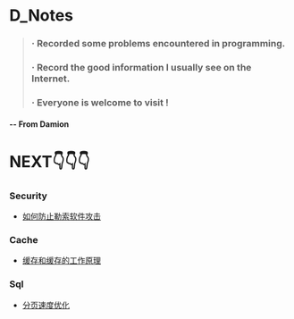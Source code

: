 D_Notes
==========

> ### · Recorded some problems encountered in programming.
> ### · Record the good information I usually see on the Internet.
> ### · Everyone is welcome to visit !

#### -- From Damion
NEXT👇👇👇
==========

### Security
- [如何防止勒索软件攻击](Security/如何防止勒索软件攻击.md)

### Cache
- [缓存和缓存的工作原理](cache/缓存及缓存的工作原理/缓存和缓存的工作原理.md)

### Sql
- [分页速度优化](sql/sql优化/分页速度优化.md)

